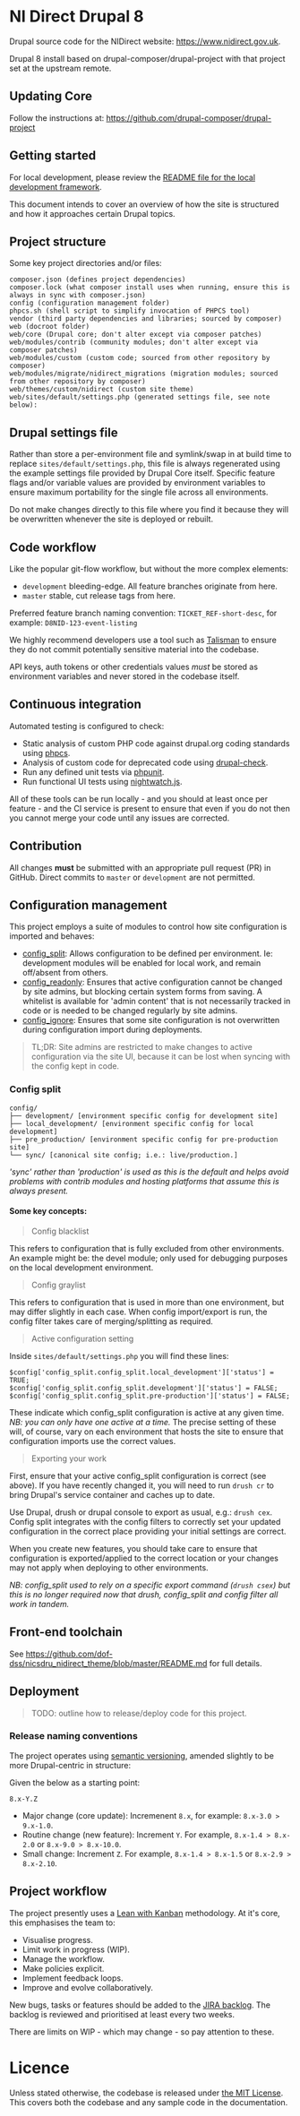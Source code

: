 # NI Direct Drupal 8

Drupal source code for the NIDirect website: https://www.nidirect.gov.uk.

Drupal 8 install based on drupal-composer/drupal-project with that project set at the upstream remote.

## Updating Core

Follow the instructions at: https://github.com/drupal-composer/drupal-project

## Getting started

For local development, please review the [README file for the local development framework](https://github.com/dof-dss/lando-d7-to-d8-migrate).

This document intends to cover an overview of how the site is structured and how it approaches certain Drupal topics.

## Project structure

Some key project directories and/or files:

```
composer.json (defines project dependencies)
composer.lock (what composer install uses when running, ensure this is always in sync with composer.json)
config (configuration management folder)
phpcs.sh (shell script to simplify invocation of PHPCS tool)
vendor (third party dependencies and libraries; sourced by composer)
web (docroot folder)
web/core (Drupal core; don't alter except via composer patches)
web/modules/contrib (community modules; don't alter except via composer patches)
web/modules/custom (custom code; sourced from other repository by composer)
web/modules/migrate/nidirect_migrations (migration modules; sourced from other repository by composer)
web/themes/custom/nidirect (custom site theme)
web/sites/default/settings.php (generated settings file, see note below):
```

## Drupal settings file

Rather than store a per-environment file and symlink/swap in at build time to replace `sites/default/settings.php`, this file is always regenerated using the example settings file provided by Drupal Core itself. Specific feature flags and/or variable values are provided by environment variables to ensure maximum portability for the single file across all environments.

Do not make changes directly to this file where you find it because they will be overwritten whenever the site is deployed or rebuilt.

## Code workflow

Like the popular git-flow workflow, but without the more complex elements:

- `development` bleeding-edge. All feature branches originate from here.
- `master` stable, cut release tags from here.

Preferred feature branch naming convention: `TICKET_REF-short-desc`, for example: `D8NID-123-event-listing`

We highly recommend developers use a tool such as [Talisman](https://github.com/thoughtworks/talisman) to ensure they do not commit potentially sensitive material into the codebase.

API keys, auth tokens or other credentials values *must* be stored as environment variables and never stored in the codebase itself.

## Continuous integration

Automated testing is configured to check:

- Static analysis of custom PHP code against drupal.org coding standards using [phpcs](https://github.com/squizlabs/PHP_CodeSniffer).
- Analysis of custom code for deprecated code using [drupal-check](https://github.com/mglaman/drupal-check).
- Run any defined unit tests via [phpunit](https://phpunit.de/).
- Run functional UI tests using [nightwatch.js](https://nightwatchjs.org).

All of these tools can be run locally - and you should at least once per feature - and the CI service is present to ensure that even if you do not then you cannot merge your code until any issues are corrected.

## Contribution

All changes **must** be submitted with an appropriate pull request (PR) in GitHub. Direct commits to `master` or `development` are not permitted.

## Configuration management

This project employs a suite of modules to control how site configuration is imported and behaves:

- [config_split](https://www.drupal.org/project/config_split): Allows configuration to be defined per environment. Ie: development modules will be enabled for local work, and remain off/absent from others.
- [config_readonly](https://www.drupal.org/project/config_readonly): Ensures that active configuration cannot be changed by site admins, but blocking certain system forms from saving. A whitelist is available for 'admin content' that is not necessarily tracked in code or is needed to be changed regularly by site admins.
- [config_ignore](https://www.drupal.org/project/config_ignore): Ensures that some site configuration is not overwritten during configuration import during deployments.

> TL;DR: Site admins are restricted to make changes to active configuration via the site UI, because it can be lost when syncing with the config kept in code.

### Config split

```
config/
├── development/ [environment specific config for development site]
├── local_development/ [environment specific config for local development]
├── pre_production/ [environment specific config for pre-production site]
└── sync/ [canonical site config; i.e.: live/production.]
```

*'sync' rather than 'production' is used as this is the default and helps avoid problems with contrib modules and hosting platforms that assume this is always present.*

#### Some key concepts:

> Config blacklist

This refers to configuration that is fully excluded from other environments. An example might be: the devel module; only used for debugging purposes on the local development environment.

> Config graylist

This refers to configuration that is used in more than one environment, but may differ slightly in each case. When config import/export is run, the config filter takes care of merging/splitting as required.

> Active configuration setting

Inside `sites/default/settings.php` you will find these lines:

```
$config['config_split.config_split.local_development']['status'] = TRUE;
$config['config_split.config_split.development']['status'] = FALSE;
$config['config_split.config_split.pre-production']['status'] = FALSE;
```

These indicate which config_split configuration is active at any given time. *NB: you can only have one active at a time.* The precise setting of these will, of course, vary on each environment that hosts the site to ensure that configuration imports use the correct values.

> Exporting your work

First, ensure that your active config_split configuration is correct (see above). If you have recently changed it, you will need to run `drush cr` to bring Drupal's service container and caches up to date.

Use Drupal, drush or drupal console to export as usual, e.g.: `drush cex`. Config split integrates with the config filters to correctly set your updated configuration in the correct place providing your initial settings are correct.

When you create new features, you should take care to ensure that configuration is exported/applied to the correct location or your changes may not apply when deploying to other environments.

*NB: config_split used to rely on a specific export command (`drush csex`) but this is no longer required now that drush, config_split and config filter all work in tandem.*

## Front-end toolchain

See https://github.com/dof-dss/nicsdru_nidirect_theme/blob/master/README.md for full details.

## Deployment

> TODO: outline how to release/deploy code for this project.

### Release naming conventions

The project operates using [semantic versioning](https://semver.org/), amended slightly to be more Drupal-centric in structure:

Given the below as a starting point:

```
8.x-Y.Z
```

- Major change (core update): Incremenent `8.x`, for example: `8.x-3.0 > 9.x-1.0`.
- Routine change (new feature): Increment `Y`. For example, `8.x-1.4 > 8.x-2.0` or `8.x-9.0 > 8.x-10.0`.
- Small change: Increment `Z`. For example, `8.x-1.4 > 8.x-1.5` or `8.x-2.9 > 8.x-2.10`.

## Project workflow

The project presently uses a [Lean with Kanban](https://inviqa.com/blog/introduction-lean-kanban-software-development) methodology. At it's core, this emphasises the team to:

- Visualise progress.
- Limit work in progress (WIP).
- Manage the workflow.
- Make policies explicit.
- Implement feedback loops.
- Improve and evolve collaboratively.

New bugs, tasks or features should be added to the [JIRA backlog](https://digitaldevelopment.atlassian.net/browse/D8NID). The backlog is reviewed and prioritised at least every two weeks.

There are limits on WIP - which may change - so pay attention to these.

# Licence
Unless stated otherwise, the codebase is released under [the MIT License](http://www.opensource.org/licenses/mit-license.php). This covers both the codebase and any sample code in the documentation.
